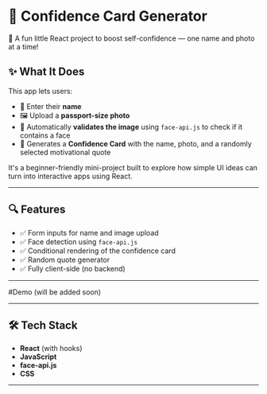 # 💪 Confidence Card Generator

🚀 A fun little React project to boost self-confidence — one name and photo at a time!

## ✨ What It Does

This app lets users:

- 📛 Enter their **name**
- 🖼️ Upload a **passport-size photo**
- 🧠 Automatically **validates the image** using `face-api.js` to check if it contains a face
- 🌟 Generates a **Confidence Card** with the name, photo, and a randomly selected motivational quote

It's a beginner-friendly mini-project built to explore how simple UI ideas can turn into interactive apps using React.

---

## 🔍 Features

- ✅ Form inputs for name and image upload  
- ✅ Face detection using `face-api.js`  
- ✅ Conditional rendering of the confidence card  
- ✅ Random quote generator  
- ✅ Fully client-side (no backend)

---

#Demo (will be added soon)


---

## 🛠️ Tech Stack

- **React** (with hooks)
- **JavaScript**
- **face-api.js**
- **CSS**

---







